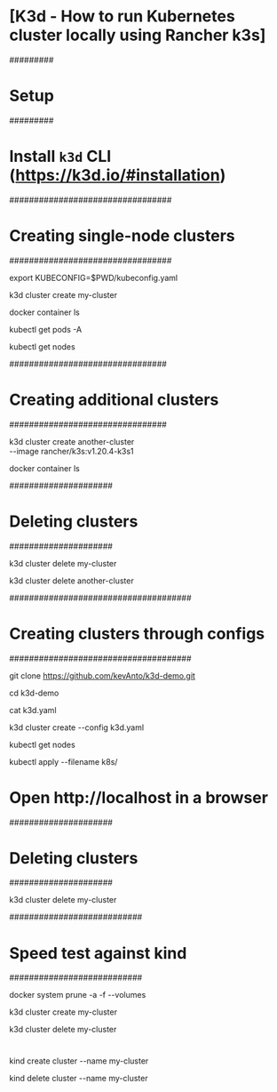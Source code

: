 # [K3d - How to run Kubernetes cluster locally using Rancher k3s]

#########

# Setup

#########

# Install `k3d` CLI (https://k3d.io/#installation)

#################################

# Creating single-node clusters

#################################

export KUBECONFIG=$PWD/kubeconfig.yaml

k3d cluster create my-cluster

docker container ls

kubectl get pods -A

kubectl get nodes

################################

# Creating additional clusters

################################

k3d cluster create another-cluster \
 --image rancher/k3s:v1.20.4-k3s1

docker container ls

#####################

# Deleting clusters

#####################

k3d cluster delete my-cluster

k3d cluster delete another-cluster

#####################################

# Creating clusters through configs

#####################################

git clone https://github.com/kevAnto/k3d-demo.git

cd k3d-demo

cat k3d.yaml

k3d cluster create --config k3d.yaml

kubectl get nodes

kubectl apply --filename k8s/

# Open http://localhost in a browser

#####################

# Deleting clusters

#####################

k3d cluster delete my-cluster

###########################

# Speed test against kind

###########################

docker system prune -a -f --volumes

k3d cluster create my-cluster

k3d cluster delete my-cluster

#

kind create cluster --name my-cluster

kind delete cluster --name my-cluster
